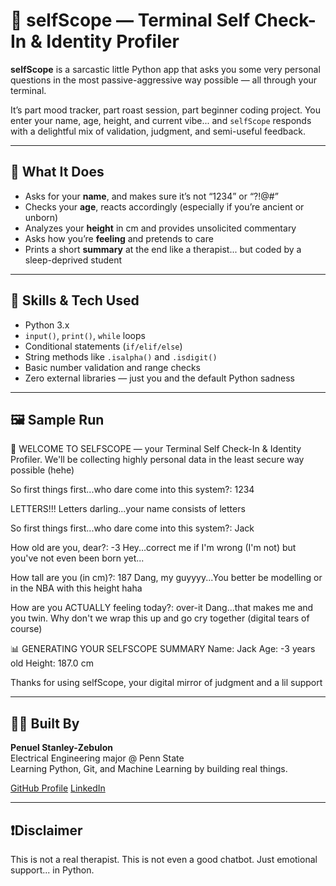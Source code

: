 # 🧠 selfScope — Terminal Self Check-In & Identity Profiler

**selfScope** is a sarcastic little Python app that asks you some very personal questions in the most passive-aggressive way possible — all through your terminal.

It’s part mood tracker, part roast session, part beginner coding project. You enter your name, age, height, and current vibe... and `selfScope` responds with a delightful mix of validation, judgment, and semi-useful feedback.

---

## 🎯 What It Does

- Asks for your **name**, and makes sure it’s not “1234” or “?!@#”
- Checks your **age**, reacts accordingly (especially if you’re ancient or unborn)
- Analyzes your **height** in cm and provides unsolicited commentary
- Asks how you’re **feeling** and pretends to care
- Prints a short **summary** at the end like a therapist... but coded by a sleep-deprived student

---

## 🧪 Skills & Tech Used

- Python 3.x
- `input()`, `print()`, `while` loops
- Conditional statements (`if/elif/else`)
- String methods like `.isalpha()` and `.isdigit()`
- Basic number validation and range checks
- Zero external libraries — just you and the default Python sadness

---

## 🖼️ Sample Run
🧠 WELCOME TO SELFSCOPE — your Terminal Self Check-In & Identity Profiler.
We'll be collecting highly personal data in the least secure way possible (hehe)

So first things first...who dare come into this system?: 1234 

LETTERS!!! Letters darling...your name consists of letters

So first things first...who dare come into this system?: Jack

How old are you, dear?: -3
Hey...correct me if I'm wrong (I'm not) but you've not even been born yet...

How tall are you (in cm)?: 187
Dang, my guyyyy...You better be modelling or in the NBA with this height haha

How are you ACTUALLY feeling today?: over-it
Dang...that makes me and you twin. Why don't we wrap this up and go cry together (digital tears of course)

📊 GENERATING YOUR SELFSCOPE SUMMARY
Name: Jack
Age: -3 years old
Height: 187.0 cm

Thanks for using selfScope, your digital mirror of judgment and a lil support


---

## 👨‍💻 Built By

**Penuel Stanley-Zebulon**  
Electrical Engineering major @ Penn State  
Learning Python, Git, and Machine Learning by building real things.

[GitHub Profile](https://github.com/iampenuel) 
[LinkedIn](https://www.linkedin.com/in/penuel-stanley-zebulon)

---

## ❗️Disclaimer 

This is not a real therapist. This is not even a good chatbot.
Just emotional support... in Python.






